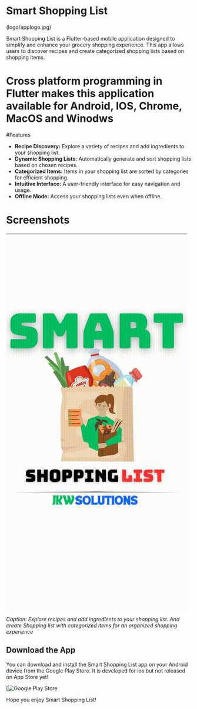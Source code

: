 # Smart Shopping List
(logo/applogo.jpg)

Smart Shopping List is a Flutter-based mobile application designed to simplify and enhance your grocery shopping experience. This app allows users to discover recipes and create categorized shopping lists based on shopping items.

# Cross platform programming in Flutter makes this application available for Android, IOS, Chrome, MacOS and Winodws

#Features

- **Recipe Discovery:** Explore a variety of recipes and add ingredients to your shopping list.
- **Dynamic Shopping Lists:** Automatically generate and sort shopping lists based on chosen recipes.
- **Categorized Items:** Items in your shopping list are sorted by categories for efficient shopping.
- **Intuitive Interface:** A user-friendly interface for easy navigation and usage.
- **Offline Mode:** Access your shopping lists even when offline.

# Screenshots
![Showing different features](gifs/app.gif)

*Caption: 
Explore recipes and add ingredients to your shopping list. And create Shopping list with categorized items for an organized shopping experience*


## Download the App

You can download and install the Smart Shopping List app on your Android device from the Google Play Store. It is developed for ios but not released on App Store yet!

[![Google Play Store](https://play.google.com/store/apps/details?id=com.JKWSolutions.listapp&pli=1)


Hope you enjoy Smart Shopping List!
